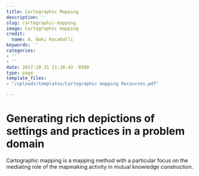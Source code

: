 ```yaml
---
title: Cartographic Mapping
description: ''
slug: cartographic-mapping
image: Cartographic mapping
credit:
  name: A. Baki Kocaballi
keywords: ''
categories:
- ''
- ''
date: 2017-10-31 21:28:43 -0500
type: page
template_files:
- "/uploads/templates/Cartographic mapping Recources.pdf"

---
```

# Generating rich depictions of settings and practices in a problem domain

Cartographic mapping is a mapping method  with a particular focus on the mediating role of  the mapmaking activity in mutual knowledge construction.
